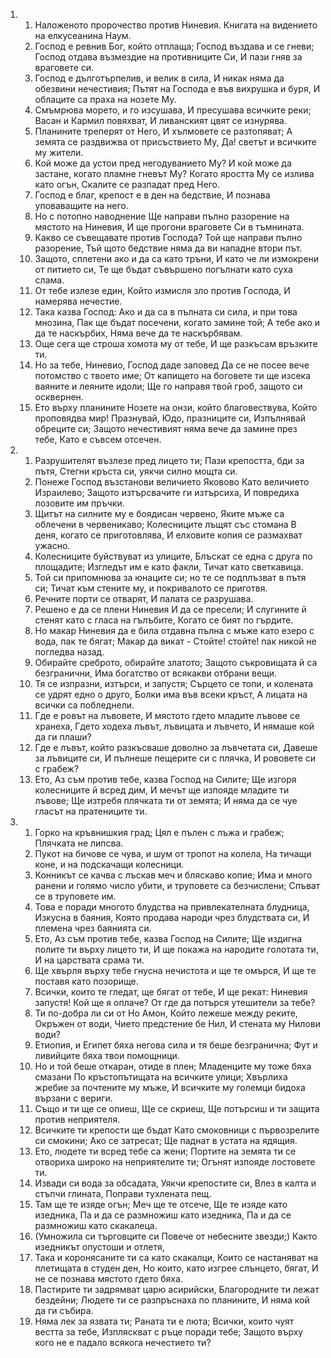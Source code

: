<ol>
  <li>
    <ol>
      <li>Наложеното пророчество против Ниневия. Книгата на видението на елкусеанина Наум.</li>
      <li>Господ е ревнив Бог, който отплаща; Господ въздава и се гневи; Господ отдава възмездие на противниците Си, И пази гняв за враговете си.</li>
      <li>Господ е дълготърпелив, и велик в сила, И никак няма да обезвини нечестивия; Пътят на Господа е във вихрушка и буря, И облаците са праха на нозете Му.</li>
      <li>Смъмрюва морето, и го изсушава, И пресушава всичките реки; Васан и Кармил повяхват, И ливанският цвят се изнурява.</li>
      <li>Планините треперят от Него, И хълмовете се разтопяват; А земята се раздвижва от присъствието Му, Да! светът и всичките му жители.</li>
      <li>Кой може да устои пред негодуванието Му? И кой може да застане, когато пламне гневът Му? Когато яростта Му се излива като огън, Скалите се разпадат пред Него.</li>
      <li>Господ е благ, крепост е в ден на бедствие, И познава уповаващите на него.</li>
      <li>Но с потопно наводнение Ще направи пълно разорение на мястото на Ниневия, И ще прогони враговете Си в тъмнината.</li>
      <li>Какво се съвещавате против Господа? Той ще направи пълно разорение, Тъй щото бедствие няма да ви нападне втори път.</li>
      <li>Защото, сплетени ако и да са като тръни, И като че ли измокрени от питието си, Те ще бъдат съвършено погълнати като суха слама.</li>
      <li>От тебе излезе един, Който измисля зло против Господа, И намерява нечестие.</li>
      <li>Така казва Господ: Ако и да са в пълната си сила, и при това мнозина, Пак ще бъдат посечени, когато замине той; А тебе ако и да те наскърбих, Няма вече да те наскърбявам.</li>
      <li>Още сега ще строша хомота му от тебе, И ще разкъсам връзките ти.</li>
      <li>Но за тебе, Ниневио, Господ даде заповед Да се не посее вече потомство с твоето име; От капището на боговете ти ще изсека ваяните и леяните идоли; Ще го направя твой гроб, защото си осквернен.</li>
      <li>Ето върху планините Нозете на онзи, който благовествува, Който проповядва мир! Празнувай, Юдо, празниците си, Изпълнявай обреците си; Защото нечестивият няма вече да замине през тебе, Като е съвсем отсечен.</li>
    </ol>
  </li>
  <li>
    <ol>
      <li>Разрушителят възлезе пред лицето ти; Пази крепостта, бди за пътя, Стегни кръста си, уякчи силно мощта си.</li>
      <li>Понеже Господ възстанови величието Яковово Като величието Израилево; Защото изтърсвачите ги изтърсиха, И повредиха лозовите им пръчки.</li>
      <li>Щитът на силните му е боядисан червено, Яките мъже са облечени в червеникаво; Колесниците лъщят със стомана В деня, когато се приготовлява, И елховите копия се размахват ужасно.</li>
      <li>Колесниците буйствуват из улиците, Блъскат се една с друга по площадите; Изгледът им е като факли, Тичат като светкавица.</li>
      <li>Той си припомнюва за юнаците си; но те се подплъзват в пътя си; Тичат към стените му, и покривалото се приготвя.</li>
      <li>Речните порти се отварят, И палата се разрушава.</li>
      <li>Решено е да се плени Ниневия И да се пресели; И слугините й стенят като с гласа на гълъбите, Когато се бият по гърдите.</li>
      <li>Но макар Ниневия да е била отдавна пълна с мъже като езеро с вода, пак те бягат; Макар да викат - Стойте! стойте! пак никой не погледва назад.</li>
      <li>Обирайте среброто, обирайте златото; Защото съкровищата й са безгранични, Има богатство от всякакви отбрани вещи.</li>
      <li>Тя се изпразни, изтърси, и запустя; Сърцето се топи, и колената се удрят едно о друго, Болки има във всеки кръст, А лицата на всички са побледнели.</li>
      <li>Где е ровът на лъвовете, И мястото гдето младите лъвове се хранеха, Гдето ходеха лъвът, лъвицата и лъвчето, И нямаше кой да ги плаши?</li>
      <li>Где е лъвът, който разкъсваше доволно за лъвчетата си, Давеше за лъвиците си, И пълнеше пещерите си с плячка, И рововете си с грабеж?</li>
      <li>Ето, Аз съм против тебе, казва Господ на Силите; Ще изгоря колесниците й всред дим, И мечът ще изпояде младите ти лъвове; Ще изтребя плячката ти от земята; И няма да се чуе гласът на пратениците ти.</li>
    </ol>
  </li>
  <li>
    <ol>
      <li>Горко на кръвнишкия град; Цял е пълен с лъжа и грабеж; Плячката не липсва.</li>
      <li>Пукот на бичове се чува, и шум от тропот на колела, На тичащи коне, и на подскачащи колесници.</li>
      <li>Конникът се качва с лъскав меч и бляскаво копие; Има и много ранени и голямо число убити, и труповете са безчислени; Спъват се в труповете им.</li>
      <li>Това е поради многото блудства на привлекателната блудница, Изкусна в баяния, Която продава народи чрез блудствата си, И племена чрез баянията си.</li>
      <li>Ето, Аз съм против тебе, казва Господ на Силите; Ще издигна полите ти върху лицето ти, И ще покажа на народите голотата ти, И на царствата срама ти.</li>
      <li>Ще хвърля върху тебе гнусна нечистота и ще те омърся, И ще те поставя като позорище.</li>
      <li>Всички, които те гледат, ще бягат от тебе, И ще рекат: Ниневия запустя! Кой ще я оплаче? От где да потърся утешители за тебе?</li>
      <li>Ти по-добра ли си от Но Амон, Който лежеше между реките, Окръжен от води, Чието предстение бе Нил, И стената му Нилови води?</li>
      <li>Етиопия, и Египет бяха негова сила и тя беше безгранична; Фут и ливийците бяха твои помощници.</li>
      <li>Но и той беше откаран, отиде в плен; Младенците му тоже бяха смазани По кръстопътищата на всичките улици; Хвърлиха жребие за почтените му мъже, И всичките му големци бидоха вързани с вериги.</li>
      <li>Също и ти ще се опиеш, Ще се скриеш, Ще потърсиш и ти защита против неприятеля.</li>
      <li>Всичките ти крепости ще бъдат Като смоковници с първозрелите си смокини; Ако се затресат; Ще паднат в устата на ядящия.</li>
      <li>Ето, людете ти всред тебе са жени; Портите на земята ти се отвориха широко на неприятелите ти; Огънят изпояде лостовете ти.</li>
      <li>Извади си вода за обсадата, Уякчи крепостите си, Влез в калта и стъпчи глината, Поправи тухлената пещ.</li>
      <li>Там ще те изяде огън; Меч ще те отсече, Ще те изяде като изедника, Па и да се размножиш като изедника, Па и да се размножиш като скакалеца.</li>
      <li>(Умножила си търговците си Повече от небесните звезди;) Както изедникът опустоши и отлетя,</li>
      <li>Така и коронясаните ти са като скакалци, Които се настаняват на плетищата в студен ден, Но които, като изгрее слънцето, бягат, И не се познава мястото гдето бяха.</li>
      <li>Пастирите ти задрямват царю асирийски, Благородните ти лежат бездейни; Людете ти се разпръснаха по планините, И няма кой да ги събира.</li>
      <li>Няма лек за язвата ти; Раната ти е люта; Всички, които чуят вестта за тебе, Изпляскват с ръце поради тебе; Защото върху кого не е падало всякога нечестието ти?</li>
    </ol>
  </li>
</ol>